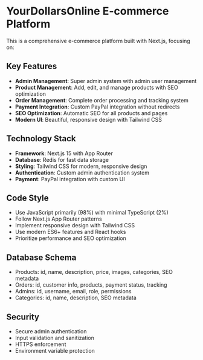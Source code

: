 <!-- Use this file to provide workspace-specific custom instructions to Copilot. For more details, visit https://code.visualstudio.com/docs/copilot/copilot-customization#_use-a-githubcopilotinstructionsmd-file -->

# YourDollarsOnline E-commerce Platform

This is a comprehensive e-commerce platform built with Next.js, focusing on:

## Key Features
- **Admin Management**: Super admin system with admin user management
- **Product Management**: Add, edit, and manage products with SEO optimization
- **Order Management**: Complete order processing and tracking system
- **Payment Integration**: Custom PayPal integration without redirects
- **SEO Optimization**: Automatic SEO for all products and pages
- **Modern UI**: Beautiful, responsive design with Tailwind CSS

## Technology Stack
- **Framework**: Next.js 15 with App Router
- **Database**: Redis for fast data storage
- **Styling**: Tailwind CSS for modern, responsive design
- **Authentication**: Custom admin authentication system
- **Payment**: PayPal integration with custom UI

## Code Style
- Use JavaScript primarily (98%) with minimal TypeScript (2%)
- Follow Next.js App Router patterns
- Implement responsive design with Tailwind CSS
- Use modern ES6+ features and React hooks
- Prioritize performance and SEO optimization

## Database Schema
- Products: id, name, description, price, images, categories, SEO metadata
- Orders: id, customer info, products, payment status, tracking
- Admins: id, username, email, role, permissions
- Categories: id, name, description, SEO metadata

## Security
- Secure admin authentication
- Input validation and sanitization
- HTTPS enforcement
- Environment variable protection
